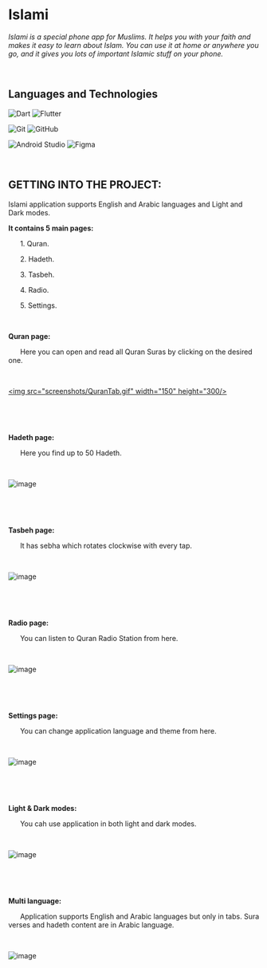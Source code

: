 # Islami
*Islami is a special phone app for Muslims.
It helps you with your faith and makes it easy to learn about Islam. You can use it at home or anywhere you go, and it gives you lots of important Islamic stuff on your phone.*

&nbsp;

## Languages and Technologies
![Dart](https://img.shields.io/badge/dart-%230175C2.svg?style=for-the-badge&logo=dart&logoColor=white)
![Flutter](https://img.shields.io/badge/Flutter-%2302569B.svg?style=for-the-badge&logo=Flutter&logoColor=white)

![Git](https://img.shields.io/badge/git-%23F05033.svg?style=for-the-badge&logo=git&logoColor=white)
![GitHub](https://img.shields.io/badge/github-%23121011.svg?style=for-the-badge&logo=github&logoColor=white)

![Android Studio](https://img.shields.io/badge/Android%20Studio-3DDC84.svg?style=for-the-badge&logo=android-studio&logoColor=white)
![Figma](https://img.shields.io/badge/figma-%23F24E1E.svg?style=for-the-badge&logo=figma&logoColor=white)

&nbsp;

## GETTING INTO THE PROJECT:
Islami application supports English and Arabic languages and Light and Dark modes.

**It contains 5 main pages:**

&nbsp; &nbsp; &nbsp; 1. Quran.

&nbsp; &nbsp; &nbsp; 2. Hadeth.

&nbsp; &nbsp; &nbsp; 3. Tasbeh.

&nbsp; &nbsp; &nbsp; 4. Radio.

&nbsp; &nbsp; &nbsp; 5. Settings.

&nbsp;

**Quran page:**

&nbsp; &nbsp; &nbsp; Here you can open and read all Quran Suras by clicking on the desired one.

&nbsp;

[<img src="screenshots/QuranTab.gif" width="150" height="300/>](QuranTab.gif)
<!-- ![image](screenshots/QuranTab.gif) -->

&nbsp;


&nbsp;

**Hadeth page:**

&nbsp; &nbsp; &nbsp; Here you find up to 50 Hadeth.

&nbsp;

![image](screenshots/HadethTab.gif)

&nbsp;


&nbsp;

**Tasbeh page:**

&nbsp; &nbsp; &nbsp; It has sebha which rotates clockwise with every tap.

&nbsp;

![image](screenshots/TasbehTab.gif)

&nbsp;


&nbsp;

**Radio page:**

&nbsp; &nbsp; &nbsp; You can listen to Quran Radio Station from here.

&nbsp;

![image](screenshots/RadioTab.gif)

&nbsp;


&nbsp;

**Settings page:**

&nbsp; &nbsp; &nbsp; You can change application language and theme from here.

&nbsp;

![image](screenshots/SettingsTab.gif)

&nbsp;


&nbsp;

**Light & Dark modes:**

&nbsp; &nbsp; &nbsp; You cah use application in both light and dark modes.

&nbsp;

![image](screenshots/LightMode.gif)

&nbsp;


&nbsp;

**Multi language:**

&nbsp; &nbsp; &nbsp; Application supports English and Arabic languages but only in tabs. Sura verses and hadeth content are in Arabic language.

&nbsp;

![image](screenshots/ArabicLanguage.gif)

&nbsp;
